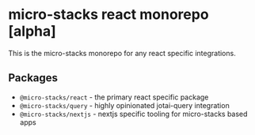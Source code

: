 # micro-stacks react monorepo [alpha]

This is the micro-stacks monorepo for any react specific integrations.

## Packages

- `@micro-stacks/react` - the primary react specific package
- `@micro-stacks/query` - highly opinionated jotai-query integration
- `@micro-stacks/nextjs` - nextjs specific tooling for micro-stacks based apps
